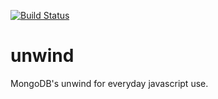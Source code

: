 [![Build Status](https://travis-ci.org/jlaustill/unwind.svg?branch=master)](https://travis-ci.org/jlaustill/unwind)

# unwind
MongoDB's unwind for everyday javascript use.
